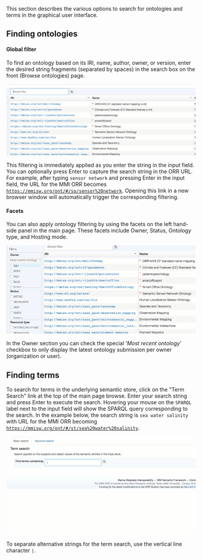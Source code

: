 This section describes the various options to search for ontologies and terms
in the graphical user interface.

## Finding ontologies

#### Global filter

To find an ontology based on its IRI, name, author, owner, or version, enter the desired string fragments
(separated by spaces) in the search box on the front (Browse ontologies) page. 

![Ontology global filter](img/ontologyfilter.gif)

This filtering is immediately applied as you enter the string in the input field.
You can optionally press Enter to capture the search string in the ORR URL. 
For example, after typing `sensor network` and pressing Enter in the input field,
the URL for the MMI ORR becomes
[`https://mmisw.org/ont/#/so/sensor%20network`](https://mmisw.org/ont/#/so/sensor%20network).
Opening this link in a new browser window will automatically trigger the corresponding filtering.

#### Facets

You can also apply ontology filtering by using the facets on the left hand-side panel in the main page.
These facets include Owner, Status, Ontology type, and Hosting mode.  

![Ontology faceted filtering](img/ontologyfacets.gif)

In the Owner section you can check the special '_Most recent ontology_' checkbox to only display the latest 
ontology submission per owner (organization or user).  
 
## Finding terms

To search for terms in the underlying semantic store, click on the "Term Search" link at the top of the main page browse.
Enter your search string and press Enter to execute the search.
Hovering your mouse on the `SPARQL` label next to the input field will show the SPARQL query corresponding to the search.
In the example below, the search string is `sea water salinity` with URL for the MMI ORR becoming 
[`https://mmisw.org/ont/#/st/sea%20water%20salinity`](https://mmisw.org/ont/#/st/sea%20water%20salinity).

![Term search](img/termsearch.gif)

To separate alternative strings for the term search, use the vertical line character `|`.
